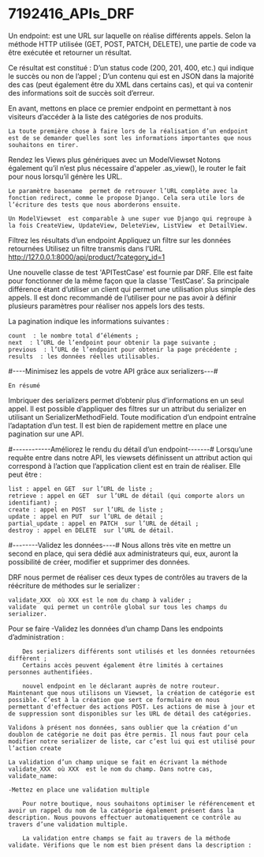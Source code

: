 # 7192416_APIs_DRF
Un endpoint:
    est une URL sur laquelle on réalise différents appels. Selon la méthode HTTP utilisée 
    (GET, POST, PATCH, DELETE), une partie de code va être exécutée et retourner un résultat.

Ce résultat est constitué :
    D’un status code (200, 201, 400, etc.) qui indique le succès ou non de l’appel ;
    D’un contenu qui est en JSON dans la majorité des cas (peut également être du XML dans certains cas),
    et qui va contenir des informations soit de succès soit d’erreur.

En avant, mettons en place ce premier endpoint en permettant à nos visiteurs d’accéder à la liste des catégories de nos produits.

    La toute première chose à faire lors de la réalisation d’un endpoint est de se demander quelles sont les informations importantes que nous souhaitons en tirer.

Rendez les Views plus génériques avec un ModelViewset
    Notons également qu’il n’est plus nécessaire d'appeler  .as_view(), le router le fait pour nous lorsqu’il génère les URL.

    Le paramètre basename  permet de retrouver l’URL complète avec la fonction redirect, comme le propose Django. Cela sera utile lors de l’écriture des tests que nous aborderons ensuite.

    Un ModelViewset  est comparable à une super vue Django qui regroupe à la fois CreateView, UpdateView, DeleteView, ListView  et DetailView.

Filtrez les résultats d’un endpoint
    Appliquez un filtre sur les données retournées
    Utilisez un filtre transmis dans l’URL
        http://127.0.0.1:8000/api/product/?category_id=1


Une nouvelle classe de test 'APITestCase'  est fournie par DRF. Elle est faite pour fonctionner de la   même façon que la classe 'TestCase'. Sa principale différence étant d’utiliser un client qui permet une utilisation plus simple des appels. Il est donc recommandé de l’utiliser pour ne pas avoir à définir plusieurs paramètres pour réaliser nos appels lors des tests.


La pagination indique les informations suivantes :

    count  : le nombre total d’éléments ;
    next  : l’URL de l’endpoint pour obtenir la page suivante ;
    previous  : l’URL de l’endpoint pour obtenir la page précédente ;
    results  : les données réelles utilisables.

#----Minimisez les appels de votre API grâce aux serializers---#

    En résumé
Imbriquer des serializers permet d’obtenir plus d’informations en un seul appel.
Il est possible d’appliquer des filtres sur un attribut du serializer en utilisant un SerializerMethodField.
Toute modification d’un endpoint entraîne l’adaptation d’un test.
Il est bien de rapidement mettre en place une pagination sur une API.

#------------Améliorez le rendu du détail d’un endpoint-------#
Lorsqu’une requête entre dans notre API, les viewsets définissent un attribut action  qui correspond à l’action que l’application client est en train de réaliser. Elle peut être :

    list : appel en GET  sur l’URL de liste ;
    retrieve : appel en GET  sur l’URL de détail (qui comporte alors un identifiant) ;
    create : appel en POST  sur l’URL de liste ;
    update : appel en PUT  sur l’URL de détail ;
    partial_update : appel en PATCH  sur l’URL de détail ;
    destroy : appel en DELETE  sur l’URL de détail.

#--------Validez les données----#
 Nous allons très vite en mettre un second en place, qui sera dédié aux administrateurs qui, eux, auront la possibilité de créer, modifier et supprimer des données.

DRF nous permet de réaliser ces deux types de contrôles au travers de la réécriture de méthodes sur le serializer :

    validate_XXX  où XXX est le nom du champ à valider ;
    validate  qui permet un contrôle global sur tous les champs du serializer.
Pour se faire
    -Validez les données d’un champ
    Dans les endpoints d’administration :

        Des serializers différents sont utilisés et les données retournées diffèrent ;
        Certains accès peuvent également être limités à certaines personnes authentifiées. 

        nouvel endpoint en le déclarant auprès de notre routeur.
    Maintenant que nous utilisons un Viewset, la création de catégorie est possible. C’est à la création que sert ce formulaire en nous permettant d'effectuer des actions POST. Les actions de mise à jour et de suppression sont disponibles sur les URL de détail des catégories.

    Validons à présent nos données, sans oublier que la création d’un doublon de catégorie ne doit pas être permis. Il nous faut pour cela modifier notre serializer de liste, car c’est lui qui est utilisé pour l’action create 

    La validation d’un champ unique se fait en écrivant la méthode validate_XXX  où XXX  est le nom du champ. Dans notre cas, validate_name:

    -Mettez en place une validation multiple
    
        Pour notre boutique, nous souhaitons optimiser le référencement et avoir un rappel du nom de la catégorie également présent dans la description. Nous pouvons effectuer automatiquement ce contrôle au travers d’une validation multiple.

        La validation entre champs se fait au travers de la méthode validate. Vérifions que le nom est bien présent dans la description :
